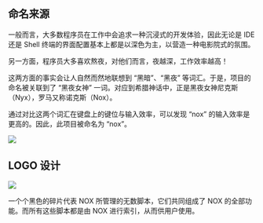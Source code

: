 
## 命名来源

一般而言，大多数程序员在工作中会追求一种沉浸式的开发体验，因此无论是 IDE 还是 Shell 终端的界面配置基本上都是以深色为主，以营造一种电影院式的氛围。

另一方面，程序员大多喜欢熬夜，对他们而言，夜越深，工作效率越高！

这两方面的事实会让人自然而然地联想到 “黑暗”、“黑夜” 等词汇。于是，项目的命名被关联到了 “黑夜女神” 一词。对应到希腊神话中，正是黑夜女神尼克斯（Nyx），罗马又称诺克斯（Nox）。

通过对比这两个词汇在键盘上的键位与输入效率，可以发现 “nox” 的输入效率是更高的。因此，此项目被命名为 “nox”。

![](https://chuquan-public-r-001.oss-cn-shanghai.aliyuncs.com/nox/nox-keyboard.png)

## LOGO 设计

![](https://chuquan-public-r-001.oss-cn-shanghai.aliyuncs.com/nox/nox-logo.png)

一个个黑色的碎片代表 NOX 所管理的无数脚本，它们共同组成了 NOX 的全部功能。而所有这些脚本都是由 NOX 进行索引，从而供用户使用。